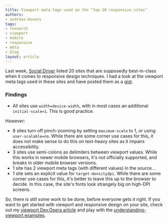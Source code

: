 ```yaml
---
title: Viewport meta tags used on the "top 20 responsive sites"
authors:
- andreas-bovens
tags:
- research
- viewport
- mobile
- responsive
- meta
- blog
layout: article
---
```

<p>Last week, <a href="http://socialdriver.com/2012/07/20-best-responsive-websites/">Social Driver</a> listed 20 sites that are supposedly best-in-class when it comes to responsive design techniques. I had a look at the viewport meta tags used in these sites and have posted them as a <a href="https://gist.github.com/3130253">gist</a>.</p>

<h3>Findings</h3>
<ul>
<li>All sites use <code>width=device-width</code>, with in most cases an additional <code>initial-scale=1</code>. This is good practice.</li>
</ul>
<p>However:</p>
<ul>
<li>8 sites turn off pinch-zooming by setting <code>maximum-scale</code> to 1, or using <code>user-scalable=no</code>. While there are some corner use cases for this, it does not make sense to do this on text-heavy sites as it impairs accessibility.</li>
<li>3 sites use semi-colons as delimiters between viewport values. While this works in newer mobile browsers, it&#39;s not officially supported, and breaks in older mobile browser versions.</li>
<li>1 site has 2 viewport meta tags (with different values) in the source...</li>
<li>1 site sets an explicit value for <code>target-densitydpi</code>. While there are some corner use cases for this, it&#39;s better to leave this up to the browser to decide. In this case, the site&#39;s fonts look strangely big on high-DPI screens.</li>
</ul>
<p>So, there is still some work to be done, before everyone gets it right. If you want to get started with viewport and responsive design on your site, check out my <a href="http://dev.opera.com/articles/view/an-introduction-to-meta-viewport-and-viewport/">viewport Dev.Opera article</a> and play with the <a href="http://andreasbovens.github.com/understanding-viewport/">understanding-viewport examples</a>.</p>
